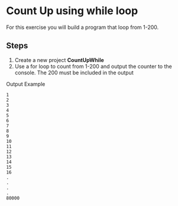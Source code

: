 # Count Up using while loop

For this exercise you will build a program that loop from 1-200.


## Steps
1. Create a new project **CountUpWhile**
2. Use a for loop to count from 1-200 and output the counter to the console. The 200 must be included in the output

Output Example
```
1
2
3
4
5
6
7
8
9
10
11
12
13
14
15
16
.
.
.
.
80000

```